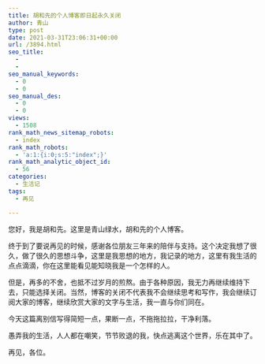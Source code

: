 ```yaml
---
title: 胡和先的个人博客即日起永久关闭
author: 青山
type: post
date: 2021-03-31T23:06:31+00:00
url: /3894.html
seo_title:
  - 
  - 
seo_manual_keywords:
  - 0
  - 0
seo_manual_des:
  - 0
  - 0
views:
  - 1508
rank_math_news_sitemap_robots:
  - index
rank_math_robots:
  - 'a:1:{i:0;s:5:"index";}'
rank_math_analytic_object_id:
  - 56
categories:
  - 生活记
tags:
  - 再见

---
```

您好，我是胡和先。这里是青山绿水，胡和先的个人博客。

终于到了要说再见的时候，感谢各位朋友三年来的陪伴与支持。这个决定我想了很久，做了很久的思想斗争，这里是我思想的地方，我记录的地方，这里有我生活的点点滴滴，你在这里能看见能知晓我是一个怎样的人。

但是，再多的不舍，也抵不过岁月的煎熬。由于各种原因，我无力再继续维持下去，只能选择关闭。当然，博客的关闭不代表我不会继续思考和写作，我会继续订阅大家的博客，继续欣赏大家的文字与生活，我一直与你们同在。

今天这篇离别信写得简短一点，果断一点，不拖拖拉拉，干净利落。

愚弄我的生活，人人都在嘲笑，节节败退的我，快点逃离这个世界，乐在其中了。

再见，各位。